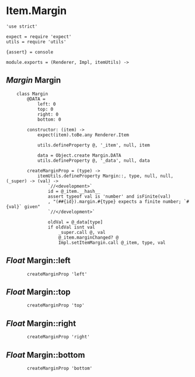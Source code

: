 Item.Margin
===========

	'use strict'

	expect = require 'expect'
	utils = require 'utils'

	{assert} = console

	module.exports = (Renderer, Impl, itemUtils) ->

*Margin* Margin
---------------

		class Margin
			@DATA =
				left: 0
				top: 0
				right: 0
				bottom: 0

			constructor: (item) ->
				expect(item).toBe.any Renderer.Item

				utils.defineProperty @, '_item', null, item

				data = Object.create Margin.DATA
				utils.defineProperty @, '_data', null, data

			createMarginProp = (type) ->
				itemUtils.defineProperty Margin::, type, null, null, (_super) -> (val) ->
					`//<development>`
					id = @_item.__hash__
					assert typeof val is 'number' and isFinite(val)
					, "(##{id}).margin.#{type} expects a finite number; `#{val}` given"
					`//</development>`

					oldVal = @_data[type]
					if oldVal isnt val
						_super.call @, val
						@_item.marginChanged? @
						Impl.setItemMargin.call @_item, type, val

*Float* Margin::left
--------------------

			createMarginProp 'left'

*Float* Margin::top
--------------------

			createMarginProp 'top'

*Float* Margin::right
--------------------

			createMarginProp 'right'

*Float* Margin::bottom
--------------------

			createMarginProp 'bottom'